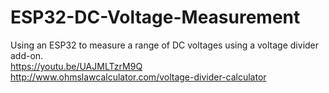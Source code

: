 # ESP32-DC-Voltage-Measurement
Using an ESP32 to measure a range of DC voltages using a voltage divider add-on.  
https://youtu.be/UAJMLTzrM9Q  
http://www.ohmslawcalculator.com/voltage-divider-calculator  

